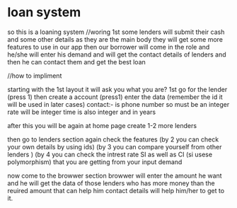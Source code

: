 # loan system
so this is a loaning system 
//woring 
1st some lenders will submit their cash and some other details 
as they are the main body they will get some more  features to use in our app then our borrower will
come in the role and he/she will enter his demand and will get the contact details of lenders and then he can contact them and get the best loan

//how to impliment

starting with the 1st layout it will ask you what you are?
1st  go for the lender (press 1)
then create a account (press1)
enter the data (remember the id it will be used in later cases)
contact:- is phone number so must be an integer
rate will be integer 
time is also integer and in years 

after this you will be again at home page 
create 1-2 more lenders

then go to lenders section again check the features 
(by 2 you can check your own  details by using ids)
(by 3 you can compare yourself from other lenders )
(by 4 you can check the intrest rate SI as well as CI
(si usese polymorphism) that you are getting from your input demand


now come to the browwer section 
browwer will enter the amount he want and he will get the data of those lenders who has more money than the reuired amount that can help him
contact details will help him/her to get to it.

